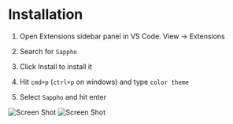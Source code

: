 # Installation
1. Open Extensions sidebar panel in VS Code. View → Extensions

2. Search for `Sappho`

3. Click Install to install it

4. Hit `cmd+p` (`ctrl+p` on windows) and type `color theme`

5. Select `Sappho` and hit enter

![Screen Shot](../sappho/ss1.png)
![Screen Shot](../sappho/ss2.png)